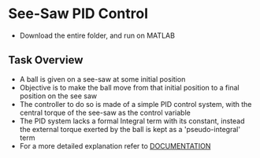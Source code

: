 # See-Saw PID Control
- Download the entire folder, and run on MATLAB
## Task Overview
- A ball is given on a see-saw at some initial position
- Objective is to make the ball move from that initial position to a final position on the see saw
- The controller to do so is made of a simple PID control system, with the central torque of the see-saw as the control variable
- The PID system lacks a formal Integral term with its constant, instead the external torque exerted by the ball is kept as a 'pseudo-integral' term
- For a more detailed explanation refer to [DOCUMENTATION](https://docs.google.com/document/d/1DCXmGCbi5Zf7fhOyEo0CEilvz2VGqWxbR4mezLLdfbU/edit?usp=drive_link)

